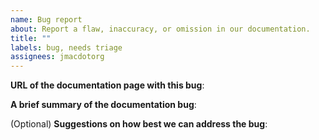 ```yaml
---
name: Bug report
about: Report a flaw, inaccuracy, or omission in our documentation.
title: ""
labels: bug, needs triage
assignees: jmacdotorg
---
```


**URL of the documentation page with this bug**:

**A brief summary of the documentation bug**:

(Optional) **Suggestions on how best we can address the bug**:
